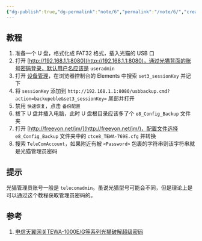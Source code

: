 ```yaml
---
{"dg-publish":true,"dg-permalink":"note/6","permalink":"/note/6/","created":"2024-06-08 15:22:48","updated":"2024-06-08 15:55:25"}
---
```


## 教程

1. 准备一个 U 盘，格式化成 FAT32 格式，插入光猫的 USB 口
2. 打开 [http://192.168.1.1:8080](http://192.168.1.1:8080)，通过光猫背面的账号密码登录，默认用户名应该是 `useradmin`
3. 打开 [设备管理](http://192.168.1.1:8080/MD_Device_user.html)，在浏览器控制台的 Elements 中搜索 `set3_sessionKey` 并记下
4. 将 `sessionKey` 添加到 `http://192.168.1.1:8080/usbbackup.cmd?action=backupeble&set3_sessionKey=` 尾部并打开
5. 禁用 `快速恢复`，点击 `备份配置`
6. 拔下 U 盘并插入电脑，此时 U 盘根目录应该多了个 `e8_Config_Backup` 文件夹
7. 打开 [http://freevon.net/jm/](http://freevon.net/jm/)，配置文件选择 `e8_Config_Backup` 文件夹中的 `ctce8_TEWA-769E.cfg` 并转换
8. 搜索 `TeleComAccount`，如果附近有被 `<Password>` 包裹的字符串则该字符串就是光猫管理员密码

## 提示

光猫管理员账号一般是 `telecomadmin`。虽说光猫型号可能会不同，但是理论上是可以通过这个教程获取管理员密码的。
## 参考

1. [电信天翼网关TEWA-1000E/G等系列光猫破解超级密码](http://freevon.net/topic.asp?ID=31)